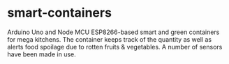 # smart-containers
Arduino Uno and Node MCU ESP8266-based smart and green containers for mega kitchens. The container keeps track of the quantity as well as alerts food spoilage due to rotten fruits &amp; vegetables. A number of sensors have been made in use.
